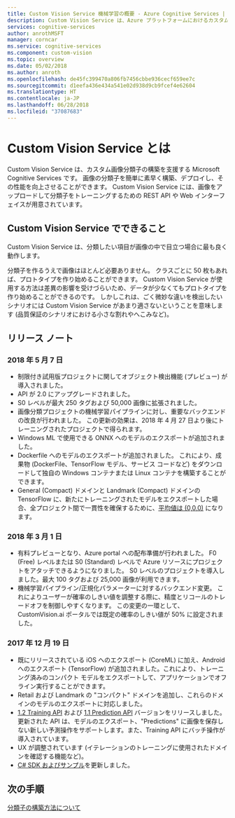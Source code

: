 ```yaml
---
title: Custom Vision Service 機械学習の概要 - Azure Cognitive Services | Microsoft Docs
description: Custom Vision Service は、Azure プラットフォームにおけるカスタム画像分類子の構築を支援する Microsoft Cognitive Services です。
services: cognitive-services
author: anrothMSFT
manager: corncar
ms.service: cognitive-services
ms.component: custom-vision
ms.topic: overview
ms.date: 05/02/2018
ms.author: anroth
ms.openlocfilehash: de45fc399470a806fb7456cbbe936cecf659ee7c
ms.sourcegitcommit: d1eefa436e434a541e02d938d9cb9fcef4e62604
ms.translationtype: HT
ms.contentlocale: ja-JP
ms.lasthandoff: 06/28/2018
ms.locfileid: "37087683"
---
```

# <a name="what-is-the-custom-vision-service"></a>Custom Vision Service とは

Custom Vision Service は、カスタム画像分類子の構築を支援する Microsoft Cognitive Services です。 画像の分類子を簡単に素早く構築、デプロイし、その性能を向上させることができます。 Custom Vision Service には、画像をアップロードして分類子をトレーニングするための REST API や Web インターフェイスが用意されています。

## <a name="what-does-custom-vision-service-do-well"></a>Custom Vision Service でできること

Custom Vision Service は、分類したい項目が画像の中で目立つ場合に最も良く動作します。 

分類子を作るうえで画像はほとんど必要ありません。 クラスごとに 50 枚もあれば、プロトタイプを作り始めることができます。 Custom Vision Service が使用する方法は差異の影響を受けづらいため、データが少なくてもプロトタイプを作り始めることができるのです。 しかしこれは、ごく微妙な違いを検出したいシナリオには Custom Vision Service があまり適さないということを意味します  (品質保証のシナリオにおける小さな割れやへこみなど)。

## <a name="release-notes"></a>リリース ノート

### <a name="may-7-2018"></a>2018 年 5 月 7 日
- 制限付き試用版プロジェクトに関してオブジェクト検出機能 (プレビュー) が導入されました。
- API が 2.0 にアップグレードされました。
- S0 レベルが最大 250 タグおよび 50,000 画像に拡張されました。 
- 画像分類プロジェクトの機械学習パイプラインに対し、重要なバックエンドの改良が行われました。 この更新の効果は、2018 年 4 月 27 日より後にトレーニングされたプロジェクトで得られます。
- Windows ML で使用できる ONNX へのモデルのエクスポートが追加されました。
- Dockerfile へのモデルのエクスポートが追加されました。 これにより、成果物 (DockerFile、TensorFlow モデル、サービス コードなど) をダウンロードして独自の Windows コンテナまたは Linux コンテナを構築することができます。 
- General (Compact) ドメインと Landmark (Compact) ドメインの TensorFlow に、新たにトレーニングされたモデルをエクスポートした場合、全プロジェクト間で一貫性を確保するために、[平均値は (0,0,0)](https://github.com/azure-samples/cognitive-services-android-customvision-sample) になります。 

### <a name="march-1-2018"></a>2018 年 3 月 1 日
- 有料プレビューとなり、Azure portal への配布準備が行われました。 F0 (Free) レベルまたは S0 (Standard) レベルで Azure リソースにプロジェクトをアタッチできるようになりました。 S0 レベルのプロジェクトを導入しました。最大 100 タグおよび 25,000 画像が利用できます。 
- 機械学習パイプライン/正規化パラメーターに対するバックエンド変更。 これによりユーザーが確率のしきい値を調整する際に、精度とリコールのトレードオフを制御しやすくなります。 この変更の一環として、CustomVision.ai ポータルでは既定の確率のしきい値が 50% に設定されました。

### <a name="december-19-2017"></a>2017 年 12 月 19 日

- 既にリリースされている iOS へのエクスポート (CoreML) に加え、Android へのエクスポート (TensorFlow) が追加されました。これにより、トレーニング済みのコンパクト モデルをエクスポートして、アプリケーションでオフライン実行することができます。
- Retail および Landmark の "コンパクト" ドメインを追加し、これらのドメインのモデルのエクスポートに対応しました。
- [1.2 Training API](https://southcentralus.dev.cognitive.microsoft.com/docs/services/f2d62aa3b93843d79e948fe87fa89554/operations/5a3044ee08fa5e06b890f11f) および [1.1 Prediction API](https://southcentralus.dev.cognitive.microsoft.com/docs/services/57982f59b5964e36841e22dfbfe78fc1/operations/5a3044f608fa5e06b890f164) バージョンをリリースしました。 更新された API は、モデルのエクスポート、"Predictions" に画像を保存しない新しい予測操作をサポートします。また、Training API にバッチ操作が導入されています。
- UX が調整されています (イテレーションのトレーニングに使用されたドメインを確認する機能など)。
- [C# SDK およびサンプル](https://github.com/Microsoft/Cognitive-CustomVision-Windows)を更新しました。

## <a name="next-steps"></a>次の手順

[分類子の構築方法について](getting-started-build-a-classifier.md)
